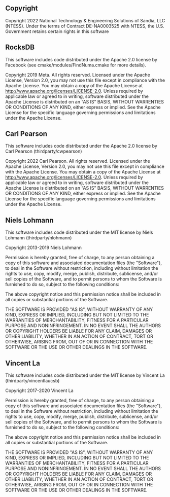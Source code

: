 ## Copyright

Copyright 2022 National Technology & Engineering Solutions of Sandia, LLC (NTESS). Under the terms of Contract DE-NA0003525 with NTESS, the U.S. Government retains certain rights in this software

## RocksDB
This software includes code distributed under the Apache 2.0 license by Facebook (see cmake/modules/FindNuma.cmake for more details).

Copyright 2019 Meta.  All rights reserved.  Licensed under the Apache License, Version 2.0, you may not use this file except in compliance with the Apache License.  You may obtain a copy of the Apache License at http://www.apache.org/licenses/LICENSE-2.0.  Unless required by applicable law or agreed to in writing, software distributed under the Apache License is distributed on an “AS IS” BASIS, WITHOUT WARRENTIES OR CONDITIONS OF ANY KIND, either express or implied.  See the Apache License for the specific language governing permissions and limitations under the Apache License.

## Carl Pearson
This software includes code distributed under the Apache 2.0 license by Carl Pearson (thirdparty/cwpearson)

Copyright 2022 Carl Pearson.  All rights reserved.  Licensed under the Apache License, Version 2.0, you may not use this file except in compliance with the Apache License.  You may obtain a copy of the Apache License at http://www.apache.org/licenses/LICENSE-2.0.  Unless required by applicable law or agreed to in writing, software distributed under the Apache License is distributed on an “AS IS” BASIS, WITHOUT WARRENTIES OR CONDITIONS OF ANY KIND, either express or implied.  See the Apache License for the specific language governing permissions and limitations under the Apache License.

## Niels Lohmann
This software includes code distributed under the MIT license by Niels Lohmann (thirdparty/nlohmann)

Copyright 2013-2019 Niels Lohmann

Permission is hereby granted, free of charge, to any person obtaining a copy of this software and associated documentation files (the "Software"), to deal in the Software without restriction, including without limitation the rights to use, copy, modify, merge, publish, distribute, sublicense, and/or sell copies of the Software, and to permit persons to whom the Software is furnished to do so, subject to the following conditions:

The above copyright notice and this permission notice shall be included in all copies or substantial portions of the Software.

THE SOFTWARE IS PROVIDED "AS IS", WITHOUT WARRANTY OF ANY KIND, EXPRESS OR IMPLIED, INCLUDING BUT NOT LIMITED TO THE WARRANTIES OF MERCHANTABILITY, FITNESS FOR A PARTICULAR PURPOSE AND NONINFRINGEMENT. IN NO EVENT SHALL THE AUTHORS OR COPYRIGHT HOLDERS BE LIABLE FOR ANY CLAIM, DAMAGES OR OTHER LIABILITY, WHETHER IN AN ACTION OF CONTRACT, TORT OR OTHERWISE, ARISING FROM, OUT OF OR IN CONNECTION WITH THE SOFTWARE OR THE USE OR OTHER DEALINGS IN THE SOFTWARE.

## Vincent La
This software includes code distributed under the MIT license by Vincent La (thirdparty/vincentlaucsb)

Copyright 2017-2020 Vincent La

Permission is hereby granted, free of charge, to any person obtaining a copy of this software and associated documentation files (the "Software"), to deal in the Software without restriction, including without limitation the rights to use, copy, modify, merge, publish, distribute, sublicense, and/or sell copies of the Software, and to permit persons to whom the Software is furnished to do so, subject to the following conditions:

The above copyright notice and this permission notice shall be included in all copies or substantial portions of the Software.

THE SOFTWARE IS PROVIDED "AS IS", WITHOUT WARRANTY OF ANY KIND, EXPRESS OR IMPLIED, INCLUDING BUT NOT LIMITED TO THE WARRANTIES OF MERCHANTABILITY, FITNESS FOR A PARTICULAR PURPOSE AND NONINFRINGEMENT. IN NO EVENT SHALL THE AUTHORS OR COPYRIGHT HOLDERS BE LIABLE FOR ANY CLAIM, DAMAGES OR OTHER LIABILITY, WHETHER IN AN ACTION OF CONTRACT, TORT OR OTHERWISE, ARISING FROM, OUT OF OR IN CONNECTION WITH THE SOFTWARE OR THE USE OR OTHER DEALINGS IN THE SOFTWARE.